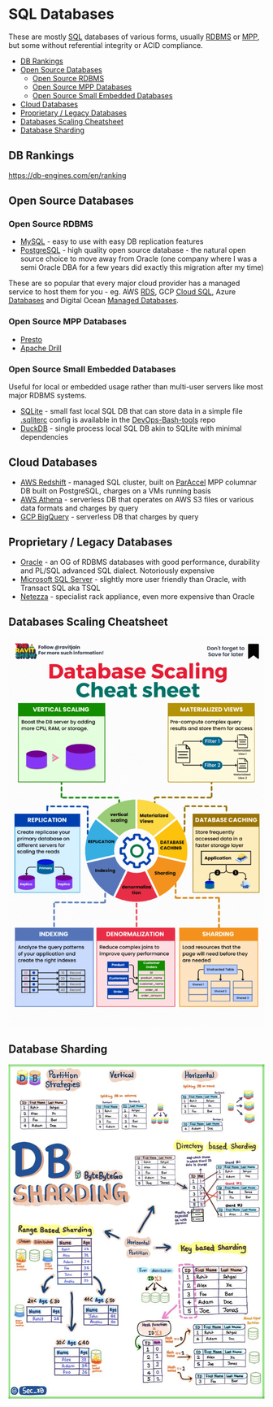 # SQL Databases

These are mostly [SQL](sql.md) databases of various forms,
usually [RDBMS](README.md#databases--rdbms) or
[MPP](README.md#mpp-databases), but some without referential integrity or ACID compliance.

<!-- INDEX_START -->

- [DB Rankings](#db-rankings)
- [Open Source Databases](#open-source-databases)
  - [Open Source RDBMS](#open-source-rdbms)
  - [Open Source MPP Databases](#open-source-mpp-databases)
  - [Open Source Small Embedded Databases](#open-source-small-embedded-databases)
- [Cloud Databases](#cloud-databases)
- [Proprietary / Legacy Databases](#proprietary--legacy-databases)
- [Databases Scaling Cheatsheet](#databases-scaling-cheatsheet)
- [Database Sharding](#database-sharding)

<!-- INDEX_END -->

## DB Rankings

<https://db-engines.com/en/ranking>

## Open Source Databases

### Open Source RDBMS

- [MySQL](mysql.md) - easy to use with easy DB replication features
- [PostgreSQL](postgres.md) - high quality open source database - the natural open source choice to move away from
  Oracle (one company where I was a semi Oracle DBA for a few years did exactly this migration after my time)

These are so popular that every major cloud provider has a managed service to host them for you -
eg. AWS [RDS](https://aws.amazon.com/rds/),
GCP [Cloud SQL](https://cloud.google.com/sql),
Azure [Databases](https://azure.microsoft.com/en-us/products/category/databases) and
Digital Ocean [Managed Databases](https://www.digitalocean.com/products/managed-databases).

### Open Source MPP Databases

- [Presto](https://prestodb.io/)
- [Apache Drill](https://drill.apache.org/)

### Open Source Small Embedded Databases

Useful for local or embedded usage rather than multi-user servers like most major RDBMS systems.

- [SQLite](https://www.sqlite.org/) - small fast local SQL DB that can store data in a simple file
  [.sqliterc](https://github.com/HariSekhon/DevOps-Bash-tools/blob/master/configs/.sqliterc) config is available in the
  [DevOps-Bash-tools](devops-bash-tools.md) repo
- [DuckDB](https://duckdb.org/) - single process local SQL DB akin to SQLite with minimal dependencies

## Cloud Databases

- [AWS Redshift](https://aws.amazon.com/redshift/) - managed SQL cluster,
  built on [ParAccel](https://en.wikipedia.org/wiki/ParAccel)
  MPP columnar DB built on PostgreSQL, charges on a VMs running basis
- [AWS Athena](https://aws.amazon.com/athena/) - serverless DB that operates on AWS S3 files or various data formats
  and charges by query
- [GCP BigQuery](https://cloud.google.com/bigquery/) - serverless DB that charges by query

## Proprietary / Legacy Databases

- [Oracle](https://www.oracle.com/) - an OG of RDBMS databases with good performance, durability and PL/SQL advanced SQL
  dialect. Notoriously expensive
- [Microsoft SQL Server](https://www.microsoft.com/en-us/sql-server/sql-server-downloads) - slightly more user friendly
  than Oracle, with Transact SQL aka TSQL
- [Netezza](https://www.ibm.com/products/netezza) - specialist rack appliance, even more expensive than Oracle

## Databases Scaling Cheatsheet

![Databases Scaling Cheatsheet](images/database_scaling_cheatsheet.gif)

## Database Sharding

![DB Sharding](images/db_sharding.jpeg)
